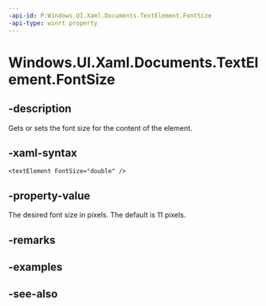 ```yaml
---
-api-id: P:Windows.UI.Xaml.Documents.TextElement.FontSize
-api-type: winrt property
---
```


<!-- Property syntax
public double FontSize { get;  set; }
-->

# Windows.UI.Xaml.Documents.TextElement.FontSize

## -description
Gets or sets the font size for the content of the element.



## -xaml-syntax
```xaml
<textElement FontSize="double" /> 
```


## -property-value
The desired font size in pixels. The default is 11 pixels.

## -remarks

## -examples

## -see-also
